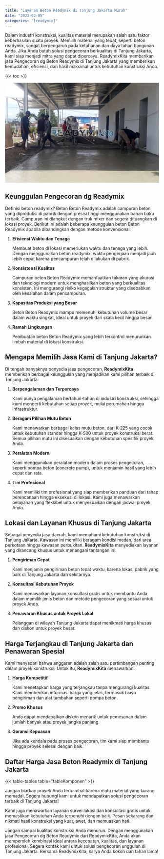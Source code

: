 ```yaml
---
title: "Layanan Beton Readymix di Tanjung Jakarta Murah"
date: "2023-02-05"
categories: "[readymix]"
---
```


Dalam industri konstruksi, kualitas material merupakan salah satu faktor keberhasilan suatu proyek. Memilih material yang tepat, seperti beton readymix, sangat berpengaruh pada ketahanan dan daya tahan bangunan Anda. Jika Anda butuh solusi pengecoran berkualitas di Tanjung Jakarta, kami siap menjadi mitra yang dapat dipercaya. ReadymixKita memberikan jasa Pengecoran dg Beton Readymix di Tanjung Jakarta yang memberikan kemudahan, efisiensi, dan hasil maksimal untuk kebutuhan konstruksi Anda.

{{< toc >}}

![Layanan Beton Readymix di Tanjung Jakarta Murah](/images/readymix/cor-readymix-05.jpg)

## Keunggulan Pengecoran dg Readymix

Definisi beton readymix? Beton Beton Readymix adalah campuran beton yang diproduksi di pabrik dengan presisi tinggi menggunakan bahan baku terbaik. Campuran ini diangkut dengan truk mixer dan segera dituangkan di lokasi proyek. Berikut ini adalah beberapa keunggulan beton Beton Readymix apabila dibandingkan dengan metode konvensional:

1. **Efisiensi Waktu dan Tenaga**

   Membuat beton di lokasi memerlukan waktu dan tenaga yang lebih. Dengan menggunakan beton readymix, waktu pengerjaan menjadi jauh lebih cepat karena pencampuran telah dilakukan di pabrik.

2. **Konsistensi Kualitas**

   Campuran beton Beton Readymix memanfaatkan takaran yang akurasi dan teknologi modern untuk menghasilkan beton yang berkualitas konsisten. Ini mengurangi risiko kegagalan struktur yang disebabkan oleh kesalahan dalam pencampuran.

3. **Kapasitas Produksi yang Besar**

   Beton Beton Readymix mampu memenuhi kebutuhan volume besar dalam waktu singkat, ideal untuk proyek dari skala kecil hingga besar.

4. **Ramah Lingkungan**

   Pembuatan beton Beton Readymix yang lebih terkontrol menurunkan limbah material di lokasi konstruksi.

## Mengapa Memilih Jasa Kami di Tanjung Jakarta?

Di tengah banyaknya penyedia jasa pengecoran, **ReadymixKita** memberikan berbagai keunggulan yang menjadikan kami pilihan terbaik di Tanjung Jakarta:

1. **Berpengalaman dan Terpercaya**

   Kami punya pengalaman bertahun-tahun di industri konstruksi, sehingga kami mengerti kebutuhan setiap proyek, mulai perumahan hingga infrastruktur.

2. **Beragam Pilihan Mutu Beton**

   Kami menawarkan berbagai kelas mutu beton, dari K-225 yang cocok untuk kebutuhan standar hingga K-500 untuk proyek konstruksi berat. Semua pilihan mutu ini disesuaikan dengan kebutuhan spesifik proyek Anda.

3. **Peralatan Modern**

   Kami menggunakan peralatan modern dalam proses pengecoran, seperti pompa beton (concrete pump), untuk menjamin hasil yang lebih cepat dan rata.

4. **Tim Profesional**

   Kami memiliki tim profesional yang siap memberikan panduan dari tahap perencanaan hingga eksekusi di lokasi. Kami juga menawarkan pelayanan yang fleksibel untuk menyesuaikan dengan jadwal proyek Anda.

## Lokasi dan Layanan Khusus di Tanjung Jakarta

Sebagai penyedia jasa daerah, kami memahami kebutuhan konstruksi di Tanjung Jakarta. Kawasan ini memiliki beragam kondisi medan, dari area perkotaan hingga kawasan perbukitan. **ReadymixKita** menyediakan layanan yang dirancang khusus untuk menangani tantangan ini:

1. **Pengiriman Cepat**

   Kami menjamin pengiriman beton tepat waktu, karena lokasi pabrik yang baik di Tanjung Jakarta dan sekitarnya.

2. **Konsultasi Kebutuhan Proyek**

   Kami menawarkan layanan konsultasi gratis untuk membantu Anda dalam memilih jenis beton dan metode pengecoran yang sesuai untuk proyek Anda.

3. **Penawaran Khusus untuk Proyek Lokal**

   Pelanggan di wilayah Tanjung Jakarta dapat menikmati harga khusus dan diskon untuk proyek besar.

## Harga Terjangkau di Tanjung Jakarta dan Penawaran Spesial

Kami menyadari bahwa anggaran adalah salah satu pertimbangan penting dalam proyek konstruksi. Untuk itu, **ReadymixKita** menawarkan:

1. **Harga Kompetitif**

   Kami menetapkan harga yang terjangkau tanpa mengurangi kualitas. Kami memberikan informasi harga yang jelas, termasuk biaya pengiriman dan alat tambahan seperti pompa beton.

2. **Promo Khusus**

   Anda dapat mendapatkan diskon menarik untuk pemesanan dalam jumlah banyak atau proyek jangka panjang.

3. **Garansi Kepuasan**

   Jika ada kendala pada proses pengecoran, tim kami siap membantu hingga proyek selesai dengan baik.

## Daftar Harga Jasa Beton Readymix di Tanjung Jakarta

{{< table-tables table="tableKomponen" >}}

Jangan biarkan proyek Anda terhambat karena mutu material yang kurang memadai. Segera hubungi kami untuk mendapatkan solusi pengecoran terbaik di Tanjung Jakarta!

Kami juga menawarkan layanan survei lokasi dan konsultasi gratis untuk memastikan kebutuhan Anda terpenuhi dengan baik. Pesan sekarang dan nikmati hasil konstruksi yang kuat, awet, dan memuaskan hati.

Jangan sampai kualitas konstruksi Anda menurun. Dengan menggunakan jasa Pengecoran dg Beton Readymix dari ReadymixKita, Anda akan memperoleh kombinasi ideal antara kecepatan, kualitas, dan layanan profesional. Segera kontak kami untuk solusi pengecoran unggulan di Tanjung Jakarta. Bersama ReadymixKita, karya Anda kokoh dan tahan lama!